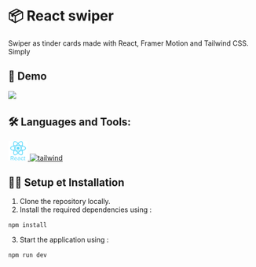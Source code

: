 # 📦 React swiper

Swiper as tinder cards made with React, Framer Motion and Tailwind CSS. Simply

## 🎥 Demo

![](demo.gif)

## 🛠️ Languages and Tools:
<p align="left"> <a href="https://reactjs.org/" target="_blank" rel="noreferrer"> <img src="https://raw.githubusercontent.com/devicons/devicon/master/icons/react/react-original-wordmark.svg" alt="react" width="40" height="40"/> </a> <a href="https://tailwindcss.com/" target="_blank" rel="noreferrer"> <img src="https://www.vectorlogo.zone/logos/tailwindcss/tailwindcss-icon.svg" alt="tailwind" width="40" height="40"/> </a> </p>

## 👨‍💻 Setup et Installation

1. Clone the repository locally.
2. Install the required dependencies using :
```
npm install
```
3. Start the application using :
```
npm run dev
```

